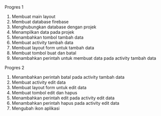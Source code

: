 Progres 1
1. Membuat main layout
2. Membuat database firebase
3. Menghubungkan database dengan projek
4. Menampilkan data pada projek
5. Menambahkan tombol tambah data
6. Membuat activity tambah data
7. Membuat layout form untuk tambah data
8. Membuat tombol buat dan batal
9. Menambahkan perintah untuk membuat data pada activity tambah data

Progres 2
1. Menambahkan perintah batal pada activity tambah data
2. Membuat activity edit data
3. Membuat layout form untuk edit data
4. Membuat tombol edit dan hapus
5. Menambahkan perintah edit pada activity edit data
6. Menambahkan perintah hapus pada activity edit data
7. Mengubah ikon aplikasi
